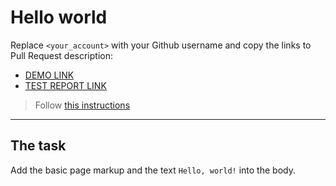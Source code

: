 # Hello world
Replace `<your_account>` with your Github username and copy the links to Pull Request description:
- [DEMO LINK](https://alexx7356.github.io/layout_hello-world/)
- [TEST REPORT LINK](https://alexx7356.github.io/layout_hello-world/report/html_report/)

> Follow [this instructions](https://mate-academy.github.io/layout_task-guideline/#how-to-solve-the-layout-tasks-on-github)
___

## The task 
Add the basic page markup and the text `Hello, world!` into the body.
